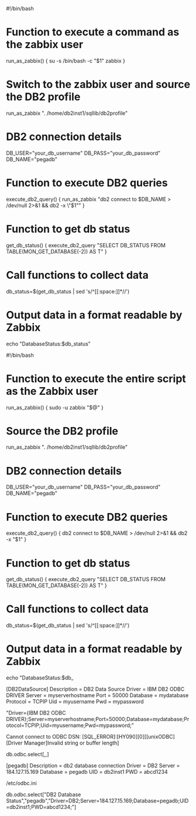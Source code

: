 #!/bin/bash

# Function to execute a command as the zabbix user
run_as_zabbix() {
    su -s /bin/bash -c "$1" zabbix
}

# Switch to the zabbix user and source the DB2 profile
run_as_zabbix ". /home/db2inst1/sqllib/db2profile"

# DB2 connection details
DB_USER="your_db_username"
DB_PASS="your_db_password"
DB_NAME="pegadb"

# Function to execute DB2 queries
execute_db2_query() {
    run_as_zabbix "db2 connect to $DB_NAME > /dev/null 2>&1 && db2 -x \"$1\""
}

# Function to get db status
get_db_status() {
    execute_db2_query "SELECT DB_STATUS FROM TABLE(MON_GET_DATABASE(-2)) AS T"
}

# Call functions to collect data
db_status=$(get_db_status | sed 's/^[[:space:]]*//')

# Output data in a format readable by Zabbix
echo "DatabaseStatus:$db_status"





#!/bin/bash

# Function to execute the entire script as the Zabbix user
run_as_zabbix() {
    sudo -u zabbix "$@"
}

# Source the DB2 profile
run_as_zabbix ". /home/db2inst1/sqllib/db2profile"

# DB2 connection details
DB_USER="your_db_username"
DB_PASS="your_db_password"
DB_NAME="pegadb"

# Function to execute DB2 queries
execute_db2_query() {
    db2 connect to $DB_NAME > /dev/null 2>&1 && db2 -x "$1"
}

# Function to get db status
get_db_status() {
    execute_db2_query "SELECT DB_STATUS FROM TABLE(MON_GET_DATABASE(-2)) AS T"
}

# Call functions to collect data
db_status=$(get_db_status | sed 's/^[[:space:]]*//')

# Output data in a format readable by Zabbix
echo "DatabaseStatus:$db_

[DB2DataSource]
Description = DB2 Data Source
Driver = IBM DB2 ODBC DRIVER
Server = myserverhostname
Port = 50000
Database = mydatabase
Protocol = TCPIP
Uid = myusername
Pwd = mypassword


"Driver={IBM DB2 ODBC DRIVER};Server=myserverhostname;Port=50000;Database=mydatabase;Protocol=TCPIP;Uid=myusername;Pwd=mypassword;"

Cannot connect to ODBC DSN: [SQL_ERROR]:[HY090][0][[unixODBC][Driver Manager]Invalid string or buffer length]

db.odbc.select[<unique short description>,<dsn>,<connection string>]

[pegadb]
Description = db2 database connection
Driver = DB2
Server = 184.127.15.169
Database = pegadb
UID = db2inst1
PWD = abcd1234

/etc/odbc.ini

db.odbc.select["DB2 Database Status","pegadb","Driver=DB2;Server=184.127.15.169;Database=pegadb;UID=db2inst1;PWD=abcd1234;"]

